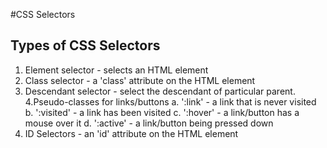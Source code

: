 #CSS Selectors

## Types of CSS Selectors

1. Element selector - selects an HTML element
2. Class selector - a 'class' attribute on the HTML element
3. Descendant selector - select the descendant of particular parent.
   4.Pseudo-classes for links/buttons
   a. ':link' - a link that is never visited
   b. ':visited' - a link has been visited
   c. ':hover' - a link/button has a mouse over it
   d. ':active' - a link/button being pressed down
4. ID Selectors - an 'id' attribute on the HTML element
